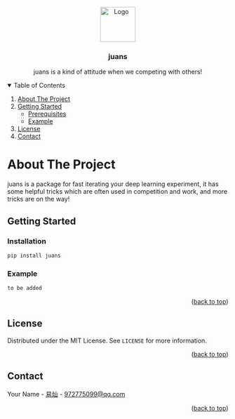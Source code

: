 <!-- template from https://github.com/othneildrew/Best-README-Template/blob/master/README.md -->
<!-- PROJECT LOGO -->
<br />
<div align="center">
  <a href="https://github.com/othneildrew/Best-README-Template">
    <img src="https://bkimg.cdn.bcebos.com/pic/0bd162d9f2d3572c11df7d04b042742762d0f6036593?x-bce-process=image/watermark,image_d2F0ZXIvYmFpa2UxMTY=,g_7,xp_5,yp_5/format,f_auto" alt="Logo" width="80" height="80">
  </a>

  <h3 align="center">juans</h3>

  <p align="center">
    juans is a kind of attitude when we competing with others!
    <!-- <br />
    <a href="https://github.com/othneildrew/Best-README-Template"><strong>Explore the docs »</strong></a>
    <br />
    <br />
    <a href="https://github.com/othneildrew/Best-README-Template">View Demo</a>
    ·
    <a href="https://github.com/othneildrew/Best-README-Template/issues">Report Bug</a>
    ·
    <a href="https://github.com/othneildrew/Best-README-Template/issues">Request Feature</a> -->
  </p>
</div>


<!-- TABLE OF CONTENTS -->
<details open>
  <summary>Table of Contents</summary>
  <ol>
    <li>
      <a href="#about-the-project">About The Project</a>
    </li>
    <li>
      <a href="#getting-started">Getting Started</a>
      <ul>
        <li><a href="#prerequisites">Prerequisites</a></li>
        <li><a href="#example">Example</a></li>
      </ul>
    </li>
    <li><a href="#license">License</a></li>
    <li><a href="#contact">Contact</a></li>
  </ol>
</details>


# About The Project
juans is a package for fast iterating your deep learning experiment, it has some helpful tricks which are often used in competition and work, and more tricks are on the way!

<!-- GETTING STARTED -->
## Getting Started
### Installation
```python
pip install juans
```

### Example
```python
to be added
```
<p align="right">(<a href="#readme-top">back to top</a>)</p>

<!-- LICENSE -->
## License
Distributed under the MIT License. See `LICENSE` for more information.
<p align="right">(<a href="#readme-top">back to top</a>)</p>

<!-- CONTACT -->
## Contact
Your Name - [易灿](https://twitter.com/your_username) - 972775099@qq.com
<p align="right">(<a href="#readme-top">back to top</a>)</p>